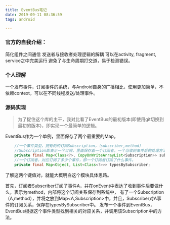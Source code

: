 ```yaml
---
title: EventBus笔记
date: 2019-09-11 08:36:59
tags: android

---
```


### 官方的自我介绍：
简化组件之间通信
发送者与接收者处理逻辑的解耦
可以在activity, fragment, service之中完美运行
避免了与生命周期打交道，易于检测错误。

### 个人理解

一个发布事件，订阅事件的系统，与Android自身的广播相比，使用更加简单，不依赖context，可以在不同线程发送/处理事件。  

### 源码实现

> 为了捉住这个库的主干，我对比看了EventBus的最初版本(即使用git切换到最初的版本)，即实现一个最简单的逻辑。

EventBus作为一个单例，里面保存了两个最重要的Map。
```java
    //一个事件类型，拥有的的订阅Subscription，（subscriber,method）
    //Subscription即表示一个订阅，里面保存着一个订阅者，一个当收到事件后的处理方法。
    private final Map<Class<?>, CopyOnWriteArrayList<Subscription>> subscriptionsByEventType;
    //一个订阅者，对应订阅了多少个事件，即一个订阅者订阅了什么事件。
    private final Map<Object, List<Class<?>>> typesBySubscriber;

```
了解这两个键值对，就能大概明白这个模块具体思路。

首先，订阅者Subscriber订阅了事件A，并在onEvent中表达了收到事件后要做什么，表示为method，内部将这个订阅关系保存到系统中，
有了一个Subscription（A,method），并将之放到Map<A,Subscription>中，并且，Subscriber对A事件的订阅关系，保存在typesBySubscriber中。
发布一个事件到EventBus，EventBus根据这个事件类型找到相关的对应关系，并调用该Subscription中的方法。

